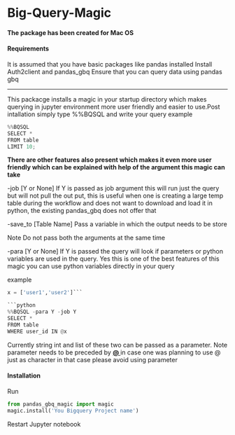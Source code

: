 # Big-Query-Magic

#### The package has been created for Mac OS
#### Requirements
It is assumed that you have basic packages like pandas installed
Install Auth2client and pandas_gbq
Ensure that you can query data using pandas gbq
<hr>

This packacge installs a magic in your startup directory which makes querying in jupyter environment more user friendly and easier to use.Post intallation simply type %%BQSQL and write your query
example
```python
%%BQSQL
SELECT *
FROM table
LIMIT 10;
```

<b>There are other features also present which makes it even more user friendly which can be explained with help of the argument this magic can take</b>

-job [Y or None] If Y is passed as job argument this will run just the query but will not pull the out put, this is useful when one is creating a large temp table during the workflow and does not want to download and load it in python, the existing pandas_gbq does not offer that

-save_to [Table Name] Pass a variable in which the output needs to be store

Note Do not pass both the arguments at the same time

-para [Y or None] If Y is passed the query will look if parameters or python variables are used in the query. Yes this is one of the best features of this magic you can use python variables directly in your query

example
```python
x = ['user1','user2']```

```python
%%BQSQL -para Y -job Y
SELECT *
FROM table
WHERE user_id IN @x
```
Currently string int and list of these two can be passed as a parameter. Note parameter needs to be preceded by <b><u> @ </u></b> in case one was planning to use @ just as character in that case please avoid using parameter

#### Installation
Run
```python
from pandas_gbq_magic import magic
magic.install('You Bigquery Project name')
```
Restart Jupyter notebook 
